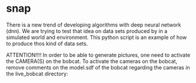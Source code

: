# snap

There is a new trend of developing algorithms with deep neural network (dnn).
We are trying to test that idea on data sets produced by in a simulated world and environment.
This python script is an example of how to produce thos kind of data sets.

ATTENTION!!!!
In order to be able to generate pictures, one need to activate the CAMERA(S) on the bobcat.
To activate the cameras on the bobcat, remove comments on the model.sdf of the bobcat regarding the cameras
in the live_bobcat directory:

<!-- CAM Sensors  -->
   <!-- <include>
      <uri>model://FLEA3_L</uri>
      <pose>-0.3 0.25 2.02 0 0 0</pose>
      <name>left_flea3</name>
    </include>
    <joint name='left_flea3_joint' type='revolute'>
      <child>left_flea3::camera_link</child>
      <parent>body</parent>
      <axis>
        <xyz>0 1 0</xyz>
        <limit>
          <lower>0</lower>
          <upper>0</upper>
        </limit>
        <dynamics/>
      </axis>
    </joint>
    
    <include>
      <uri>model://FLEA3_R</uri>
      <pose>-0.3 -0.25 2.02 0 0 0</pose>
      <name>right_flea3</name>
    </include>    
    <joint name='right_flea3_joint' type='revolute'>
      <child>right_flea3::camera_link</child>
      <parent>body</parent>
      <axis>
        <xyz>0 1 0</xyz>
        <limit>
          <lower>0</lower>
          <upper>0</upper>
        </limit>
        <xyz>0 1 0</xyz>
      <dynamics/>
      </axis>
    </joint>
-->
